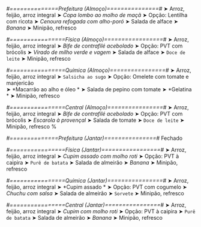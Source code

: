 
*#==============Prefeitura (Almoço)===============#*
➤ Arroz, feijão, arroz integral
➤ *Copa lombo ao molho de maçã*
➤ Opção: Lentilha com ricota
➤ *Cenoura refogada com alho-poró*
➤ Salada de alface
➤ *Banana*
➤ Minipão, refresco

*#================Física (Almoço)=================#*
➤ Arroz, feijão, arroz integral
➤ *Bife de contrafilé acebolado*
➤ Opção: PVT com brócolis
➤ *Virado de milho verde e vagem*
➤ Salada de alface
➤ `Doce de leite`
➤ Minipão, refresco

*#================Química (Almoço)================#*
➤ Arroz, feijão, arroz integral
➤ `Salsicha ao sugo`
➤ Opção: Omelete com tomate e manjericão    
➤ *Macarrão ao alho e óleo *
➤ Salada de pepino com tomate 
➤ *Gelatina   *
➤ Minipão, refresco

*#================Central (Almoço)================#*
➤ Arroz, feijão, arroz integral
➤ *Bife de contrafilé acebolado*
➤ Opção: PVT com brócolis
➤ *Escarola à provençal*
➤ Salada de tomate
➤ `Doce de leite`
➤ Minipão, refresco
%

*#==============Prefeitura (Jantar)===============#*
Fechado

*#================Física (Jantar)=================#*
➤ Arroz, feijão, arroz integral
➤ *Cupim assado com molho roti*
➤ Opção: PVT à caipira
➤ `Purê de batata`
➤ Salada de almeirão
➤ *Banana*
➤ Minipão, refresco

*#================Química (Jantar)================#*
➤ Arroz, feijão, arroz integral
➤ *Cupim assado *
➤ Opção: PVT com cogumelo 
➤ *Chuchu com salsa*
➤ Salada de almeirão 
➤ `Sorvete`
➤ Minipão, refresco

*#================Central (Jantar)================#*
➤ Arroz, feijão, arroz integral
➤ *Cupim com molho roti*
➤ Opção: PVT à caipira
➤ `Purê de batata`
➤ Salada de almeirão
➤ *Banana*
➤ Minipão, refresco
